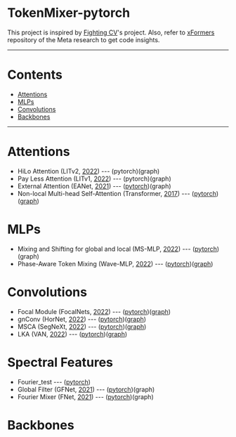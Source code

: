 # TokenMixer-pytorch

This project is inspired by [Fighting CV](https://github.com/xmu-xiaoma666/External-Attention-pytorch)'s project. Also, refer to [xFormers](https://github.com/facebookresearch/xformers) repository of the Meta research to get code insights.



***

# Contents

- [Attentions](#attentions)
- [MLPs](#mlps)
- [Convolutions](#convolutions)
- [Backbones](#backbones)



***

# Attentions
* HiLo Attention (LITv2, [2022](https://github.com/ziplab/litv2)) --- (pytorch)(graph)
* Pay Less Attention (LITv1, [2022](https://github.com/ziplab/LIT)) --- (pytorch)(graph)
* External Attention (EANet, [2021](https://github.com/MenghaoGuo/EANet)) --- ([pytorch](https://github.com/DoranLyong/TokenMixer-pytorch/blob/main/model/attention/External_Attention.py))(graph)
* Non-local Multi-head Self-Attention (Transformer, [2017](https://paperswithcode.com/method/multi-head-attention)) --- ([pytorch](https://github.com/DoranLyong/TokenMixer-pytorch/blob/main/model/attention/non-local_MHSA.py))([graph](https://github.com/DoranLyong/TokenMixer-pytorch/blob/main/model/ComputationGraph_imgs/attention/non-local_MHSA.png))

# MLPs

* Mixing and Shifting for global and local (MS-MLP, [2022](https://github.com/JegZheng/MS-MLP)) --- ([pytorch](https://github.com/DoranLyong/TokenMixer-pytorch/blob/main/model/mlp/MS-MLP.py))(graph)
* Phase-Aware Token Mixing (Wave-MLP, [2022](https://github.com/huawei-noah/Efficient-AI-Backbones/tree/master/wavemlp_pytorch)) --- ([pytorch](https://github.com/DoranLyong/TokenMixer-pytorch/blob/main/model/mlp/wave-MLP.py))([graph](https://github.com/DoranLyong/TokenMixer-pytorch/blob/main/model/ComputationGraph_imgs/MLP/wave-MLP.png))

# Convolutions

* Focal Module (FocalNets, [2022](https://github.com/microsoft/FocalNet)) --- ([pytorch](https://github.com/DoranLyong/TokenMixer-pytorch/blob/main/model/conv/focal_module.py))([graph](https://github.com/DoranLyong/TokenMixer-pytorch/blob/main/model/ComputationGraph_imgs/conv/focal_module.png))
* gnConv (HorNet, [2022](https://github.com/raoyongming/HorNet)) --- ([pytorch](https://github.com/DoranLyong/TokenMixer-pytorch/blob/main/model/conv/gnConv_HorNet.py))([graph](https://github.com/DoranLyong/TokenMixer-pytorch/blob/main/model/ComputationGraph_imgs/conv/gnConv_HorNet.png))
* MSCA (SegNeXt, [2022](https://github.com/Visual-Attention-Network/SegNeXt)) --- ([pytorch](https://github.com/DoranLyong/TokenMixer-pytorch/blob/main/model/conv/MSCA_SegNeXt.py))([graph](https://github.com/DoranLyong/TokenMixer-pytorch/blob/main/model/ComputationGraph_imgs/conv/MSCA_SegNeXt.png))
* LKA (VAN, [2022](https://github.com/Visual-Attention-Network/VAN-Classification)) --- ([pytorch](https://github.com/DoranLyong/TokenMixer-pytorch/blob/main/model/conv/VAN.py))([graph](https://github.com/DoranLyong/TokenMixer-pytorch/blob/main/model/ComputationGraph_imgs/conv/VAN.png))

# Spectral Features
* Fourier_test --- ([pytorch](https://github.com/DoranLyong/TokenMixer-pytorch/blob/main/model/spectral/fourier_test.py))
* Global Filter (GFNet, [2021](https://github.com/raoyongming/GFNet)) --- ([pytorch](https://github.com/DoranLyong/TokenMixer-pytorch/blob/main/model/spectral/globalfilter_GFNet.py))(graph)
* Fourier Mixer (FNet, [2021](https://github.com/google-research/google-research/tree/master/f_net)) --- ([pytorch](https://github.com/DoranLyong/TokenMixer-pytorch/blob/main/model/spectral/fouriermixer_FNet.py))(graph)

# Backbones 

